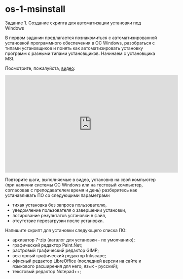 # os-1-msinstall
Задание 1. Создание скрипта для автоматизации установки под Windows

В первом задании предлагается познакомиться с автоматизированной установкой программного обеспечения в ОС Windows, разобраться с типами установщиков и понять как автоматизировать установку программ с разными типами установщиков. Начинаем с установщика MSI. 

Посмотрите, пожалуйста, [видео](https://youtu.be/zAhxiUQbQGQ):

<iframe width="560" height="315" src="https://www.youtube.com/embed/zAhxiUQbQGQ" frameborder="0" allow="accelerometer; autoplay; encrypted-media; gyroscope; picture-in-picture" allowfullscreen></iframe>

Повторите шаги, выполняемые в видео, установив на свой компьютер (при наличии системы ОС Windows или на тестовый компьютер, согласовав с преподавателем время и день) разберитесь как устанавливать ПО со следующими параметрами

- тихая установка без запроса пользователю,
- уведомление пользователя о завершении установки,
- логирование результатов установки в файл,
- отсутствие перезагрузки после установки.



Напишите скрипт для установки следующего списка ПО:

- архиватор 7-zip (каталог для установки - по умолчанию);
- графический редактор Paint.Net;
- растровый графический редактор GIMP;
- векторный графический редактор Inkscape;
- офисный редактор LibreOffice (последней версии на сайте и языкового расширения для него, язык - русский);
- текстовый редактор Notepad++;